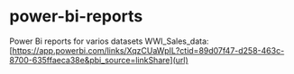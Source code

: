 # power-bi-reports
Power Bi reports for varios datasets
WWI_Sales_data: [https://app.powerbi.com/links/XqzCUaWpIL?ctid=89d07f47-d258-463c-8700-635ffaeca38e&pbi_source=linkShare](url)
